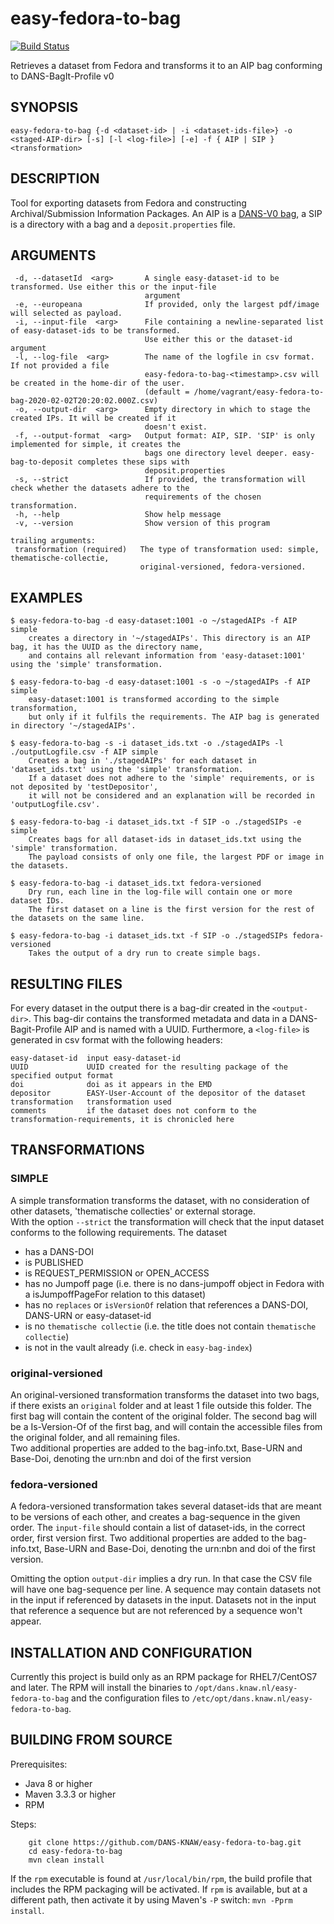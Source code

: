 easy-fedora-to-bag
==================
[![Build Status](https://travis-ci.org/DANS-KNAW/easy-fedora-to-bag.png?branch=master)](https://travis-ci.org/DANS-KNAW/easy-fedora-to-bag)

Retrieves a dataset from Fedora and transforms it to an AIP bag conforming to DANS-BagIt-Profile v0

SYNOPSIS
--------

    easy-fedora-to-bag {-d <dataset-id> | -i <dataset-ids-file>} -o <staged-AIP-dir> [-s] [-l <log-file>] [-e] -f { AIP | SIP } <transformation>

DESCRIPTION
-----------
Tool for exporting datasets from Fedora and constructing Archival/Submission Information Packages.
An AIP is a [DANS-V0 bag], a SIP is a directory with a bag and a `deposit.properties` file.

[DANS-V0 bag]: https://github.com/DANS-KNAW/dans-bagit-profile/blob/master/docs/versions/0.0.0.md#dans-bagit-profile-v0

ARGUMENTS
---------

     -d, --datasetId  <arg>       A single easy-dataset-id to be transformed. Use either this or the input-file
                                  argument
     -e, --europeana              If provided, only the largest pdf/image will selected as payload.
     -i, --input-file  <arg>      File containing a newline-separated list of easy-dataset-ids to be transformed.
                                  Use either this or the dataset-id argument
     -l, --log-file  <arg>        The name of the logfile in csv format. If not provided a file
                                  easy-fedora-to-bag-<timestamp>.csv will be created in the home-dir of the user.
                                  (default = /home/vagrant/easy-fedora-to-bag-2020-02-02T20:20:02.000Z.csv)
     -o, --output-dir  <arg>      Empty directory in which to stage the created IPs. It will be created if it
                                  doesn't exist.
     -f, --output-format  <arg>   Output format: AIP, SIP. 'SIP' is only implemented for simple, it creates the
                                  bags one directory level deeper. easy-bag-to-deposit completes these sips with
                                  deposit.properties
     -s, --strict                 If provided, the transformation will check whether the datasets adhere to the
                                  requirements of the chosen transformation.
     -h, --help                   Show help message
     -v, --version                Show version of this program
    
    trailing arguments:
     transformation (required)   The type of transformation used: simple, thematische-collectie,
                                 original-versioned, fedora-versioned.

EXAMPLES
--------

    $ easy-fedora-to-bag -d easy-dataset:1001 -o ~/stagedAIPs -f AIP simple
        creates a directory in '~/stagedAIPs'. This directory is an AIP bag, it has the UUID as the directory name, 
        and contains all relevant information from 'easy-dataset:1001' using the 'simple' transformation.
    
    $ easy-fedora-to-bag -d easy-dataset:1001 -s -o ~/stagedAIPs -f AIP simple
        easy-dataset:1001 is transformed according to the simple transformation, 
        but only if it fulfils the requirements. The AIP bag is generated in directory '~/stagedAIPs'.
    
    $ easy-fedora-to-bag -s -i dataset_ids.txt -o ./stagedAIPs -l ./outputLogfile.csv -f AIP simple
        Creates a bag in './stagedAIPs' for each dataset in 'dataset_ids.txt' using the 'simple' transformation.
        If a dataset does not adhere to the 'simple' requirements, or is not deposited by 'testDepositor',
        it will not be considered and an explanation will be recorded in 'outputLogfile.csv'. 

    $ easy-fedora-to-bag -i dataset_ids.txt -f SIP -o ./stagedSIPs -e simple
        Creates bags for all dataset-ids in dataset_ids.txt using the 'simple' transformation.
        The payload consists of only one file, the largest PDF or image in the datasets.

    $ easy-fedora-to-bag -i dataset_ids.txt fedora-versioned
        Dry run, each line in the log-file will contain one or more dataset IDs.
        The first dataset on a line is the first version for the rest of the datasets on the same line.

    $ easy-fedora-to-bag -i dataset_ids.txt -f SIP -o ./stagedSIPs fedora-versioned
        Takes the output of a dry run to create simple bags. 


RESULTING FILES
---------------
For every dataset in the output there is a bag-dir created in the `<output-dir>`. This bag-dir contains the transformed metadata and data in a DANS-Bagit-Profile AIP and is named with a UUID.
Furthermore, a `<log-file>` is generated in csv format with the following headers:

    easy-dataset-id  input easy-dataset-id
    UUID             UUID created for the resulting package of the specified output format
    doi              doi as it appears in the EMD
    depositor        EASY-User-Account of the depositor of the dataset
    transformation   transformation used
    comments         if the dataset does not conform to the transformation-requirements, it is chronicled here


TRANSFORMATIONS
---------------
### SIMPLE
A simple transformation transforms the dataset, with no consideration of other datasets, 'thematische collecties' or external storage.  
With the option `--strict` the transformation will check that the input dataset conforms to the following requirements. The dataset

* has a DANS-DOI
* is PUBLISHED
* is REQUEST\_PERMISSION or OPEN\_ACCESS
* has no Jumpoff page (i.e. there is no dans-jumpoff object in Fedora with a isJumpoffPageFor relation to this dataset)
* has no `replaces` or `isVersionOf` relation that references a DANS-DOI, DANS-URN or easy-dataset-id
* is no `thematische collectie` (i.e. the title does not contain `thematische collectie`)
* is not in the vault already (i.e. check in `easy-bag-index`)

### original-versioned
An original-versioned transformation transforms the dataset into two bags, if there exists an `original` folder and at least 1 file outside this folder. 
The first bag will contain the content of the original folder. 
The second bag will be a Is-Version-Of of the first bag, and will contain the accessible files from the original folder, and all remaining files.  
Two additional properties are added to the bag-info.txt, Base-URN and Base-Doi, denoting the urn:nbn and doi of the first version

### fedora-versioned
A fedora-versioned transformation takes several dataset-ids that are meant to be versions of each other, and creates a bag-sequence in the given order.
The `input-file` should contain a list of dataset-ids, in the correct order, first version first.
Two additional properties are added to the bag-info.txt, Base-URN and Base-Doi, denoting the urn:nbn and doi of the first version.

Omitting the option `output-dir` implies a dry run.
In that case the CSV file will have one bag-sequence per line.
A sequence may contain datasets not in the input if referenced by datasets in the input.
Datasets not in the input that reference a sequence but are not referenced by a sequence won't appear.

INSTALLATION AND CONFIGURATION
------------------------------
Currently this project is build only as an RPM package for RHEL7/CentOS7 and later. The RPM will install the binaries to
`/opt/dans.knaw.nl/easy-fedora-to-bag` and the configuration files to `/etc/opt/dans.knaw.nl/easy-fedora-to-bag`.

BUILDING FROM SOURCE
--------------------

Prerequisites:

* Java 8 or higher
* Maven 3.3.3 or higher
* RPM

Steps:

        git clone https://github.com/DANS-KNAW/easy-fedora-to-bag.git
        cd easy-fedora-to-bag
        mvn clean install

If the `rpm` executable is found at `/usr/local/bin/rpm`, the build profile that includes the RPM
packaging will be activated. If `rpm` is available, but at a different path, then activate it by using
Maven's `-P` switch: `mvn -Pprm install`.
